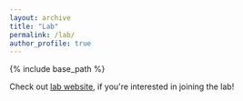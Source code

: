 ```yaml
---
layout: archive
title: "Lab"
permalink: /lab/
author_profile: true
---
```


{% include base_path %}

Check out [lab website](https://natural-intelligence-lab.github.io/job), if you're interested in joining the lab!
